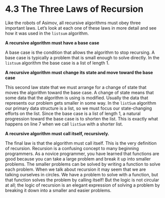 # 4.3 The Three Laws of Recursion

Like the robots of Asimov, all recursive algorithms must obey three important laws. Let’s look at each one of these laws in more detail and see how it was used in the `listsum` algorithm.

**A recursive algorithm must have a base case**

A base case is the condition that allows the algorithm to stop recursing. A base case is typically a problem that is small enough to solve directly. In the `listsum` algorithm the base case is a list of length 1.

**A recursive algorithm must change its state and move toward the base case**

This second law state that we must arrange for a change of state that moves the algorithm toward the base case. A change of state means that some data that the algorithm is using is modified. Usually the data that represents our problem gets smaller in some way. In the `listSum` algorithm our primary data structure is a list, so we must focus our state-changing efforts on the list. Since the base case is a list of length 1, a natural progression toward the base case is to shorten the list. This is exactly what happens on line 7 when we call `listSum` with a shorter list.

**A recursive algorithm must call itself, recursively.**

The final law is that the algorithm must call itself. This is the very definition of recursion. Recursion is a confusing concept to many beginning programmers. As a novice programmer, you have learned that functions are good because you can take a large problem and break it up into smaller problems. The smaller problems can be solved by writing a function to solve each problem. When we talk about recursion it may seem that we are talking ourselves in circles. We have a problem to solve with a function, but that function solves the problem by calling itself! But the logic is not circular at all; the logic of recursion is an elegant expression of solving a problem by breaking it down into a smaller and easier problems.

